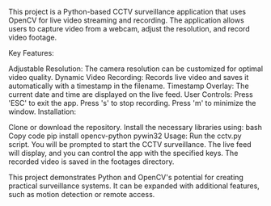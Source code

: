 This project is a Python-based CCTV surveillance application that uses OpenCV for live video streaming and recording. The application allows users to capture video from a webcam, adjust the resolution, and record video footage.

Key Features:

Adjustable Resolution: The camera resolution can be customized for optimal video quality.
Dynamic Video Recording: Records live video and saves it automatically with a timestamp in the filename.
Timestamp Overlay: The current date and time are displayed on the live feed.
User Controls:
Press 'ESC' to exit the app.
Press 's' to stop recording.
Press 'm' to minimize the window.
Installation:

Clone or download the repository.
Install the necessary libraries using:
bash
Copy code
pip install opencv-python pywin32
Usage:
Run the cctv.py script. You will be prompted to start the CCTV surveillance. The live feed will display, and you can control the app with the specified keys. The recorded video is saved in the footages directory.

This project demonstrates Python and OpenCV's potential for creating practical surveillance systems. It can be expanded with additional features, such as motion detection or remote access.
